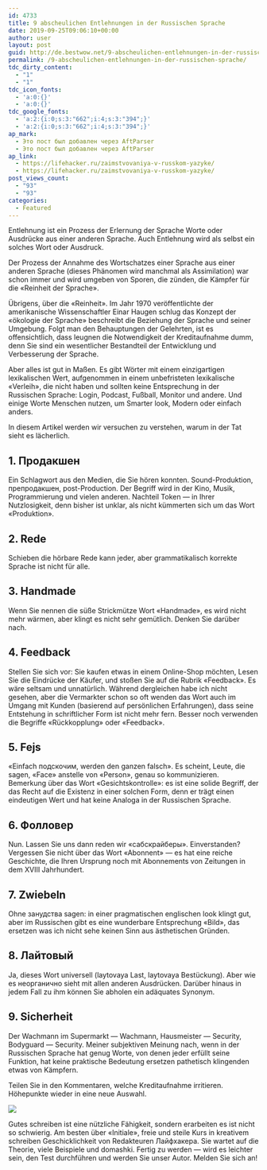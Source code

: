 ```yaml
---
id: 4733
title: 9 abscheulichen Entlehnungen in der Russischen Sprache
date: 2019-09-25T09:06:10+00:00
author: user
layout: post
guid: http://de.bestwow.net/9-abscheulichen-entlehnungen-in-der-russischen-sprache/
permalink: /9-abscheulichen-entlehnungen-in-der-russischen-sprache/
tdc_dirty_content:
  - "1"
  - "1"
tdc_icon_fonts:
  - 'a:0:{}'
  - 'a:0:{}'
tdc_google_fonts:
  - 'a:2:{i:0;s:3:"662";i:4;s:3:"394";}'
  - 'a:2:{i:0;s:3:"662";i:4;s:3:"394";}'
ap_mark:
  - Это пост был добавлен через AftParser
  - Это пост был добавлен через AftParser
ap_link:
  - https://lifehacker.ru/zaimstvovaniya-v-russkom-yazyke/
  - https://lifehacker.ru/zaimstvovaniya-v-russkom-yazyke/
post_views_count:
  - "93"
  - "93"
categories:
  - Featured
---
```

Entlehnung ist ein Prozess der Erlernung der Sprache Worte oder Ausdrücke aus einer anderen Sprache. Auch Entlehnung wird als selbst ein solches Wort oder Ausdruck.

Der Prozess der Annahme des Wortschatzes einer Sprache aus einer anderen Sprache (dieses Phänomen wird manchmal als Assimilation) war schon immer und wird umgeben von Sporen, die zünden, die Kämpfer für die «Reinheit der Sprache».

Übrigens, über die «Reinheit». Im Jahr 1970 veröffentlichte der amerikanische Wissenschaftler Einar Haugen schlug das Konzept der «ökologie der Sprache» beschreibt die Beziehung der Sprache und seiner Umgebung. Folgt man den Behauptungen der Gelehrten, ist es offensichtlich, dass leugnen die Notwendigkeit der Kreditaufnahme dumm, denn Sie sind ein wesentlicher Bestandteil der Entwicklung und Verbesserung der Sprache.

Aber alles ist gut in Maßen. Es gibt Wörter mit einem einzigartigen lexikalischen Wert, aufgenommen in einem unbefristeten lexikalische «Verleih», die nicht haben und sollten keine Entsprechung in der Russischen Sprache: Login, Podcast, Fußball, Monitor und andere. Und einige Worte Menschen nutzen, um Smarter look, Modern oder einfach anders.

In diesem Artikel werden wir versuchen zu verstehen, warum in der Tat sieht es lächerlich.

## 1. Продакшен

Ein Schlagwort aus den Medien, die Sie hören konnten. Sound-Produktion, препродакшен, post-Production. Der Begriff wird in der Kino, Musik, Programmierung und vielen anderen. Nachteil Token — in Ihrer Nutzlosigkeit, denn bisher ist unklar, als nicht kümmerten sich um das Wort «Produktion».

## 2. Rede

Schieben die hörbare Rede kann jeder, aber grammatikalisch korrekte Sprache ist nicht für alle.

## 3. Handmade

Wenn Sie nennen die süße Strickmütze Wort «Handmade», es wird nicht mehr wärmen, aber klingt es nicht sehr gemütlich. Denken Sie darüber nach.

## 4. Feedback

Stellen Sie sich vor: Sie kaufen etwas in einem Online-Shop möchten, Lesen Sie die Eindrücke der Käufer, und stoßen Sie auf die Rubrik «Feedback». Es wäre seltsam und unnatürlich. Während dergleichen habe ich nicht gesehen, aber die Vermarkter schon so oft wenden das Wort auch im Umgang mit Kunden (basierend auf persönlichen Erfahrungen), dass seine Entstehung in schriftlicher Form ist nicht mehr fern. Besser noch verwenden die Begriffe «Rückkopplung» oder «Feedback».

## 5. Fejs

«Einfach подскочим, werden den ganzen falsch». Es scheint, Leute, die sagen, «Face» anstelle von «Person», genau so kommunizieren. Bemerkung über das Wort «Gesichtskontrolle»: es ist eine solide Begriff, der das Recht auf die Existenz in einer solchen Form, denn er trägt einen eindeutigen Wert und hat keine Analoga in der Russischen Sprache.

## 6. Фолловер

Nun. Lassen Sie uns dann reden wir «сабскрайберы». Einverstanden? Vergessen Sie nicht über das Wort «Abonnent» — es hat eine reiche Geschichte, die Ihren Ursprung noch mit Abonnements von Zeitungen in dem XVIII Jahrhundert.

## 7. Zwiebeln

Ohne занудства sagen: in einer pragmatischen englischen look klingt gut, aber im Russischen gibt es eine wunderbare Entsprechung «Bild», das ersetzen was ich nicht sehe keinen Sinn aus ästhetischen Gründen.

## 8. Лайтовый

Ja, dieses Wort universell (laytovaya Last, laytovaya Bestückung). Aber wie es неорганично sieht mit allen anderen Ausdrücken. Darüber hinaus in jedem Fall zu ihm können Sie abholen ein adäquates Synonym.

## 9. Sicherheit

Der Wachmann im Supermarkt — Wachmann, Hausmeister — Security, Bodyguard — Security. Meiner subjektiven Meinung nach, wenn in der Russischen Sprache hat genug Worte, von denen jeder erfüllt seine Funktion, hat keine praktische Bedeutung ersetzen pathetisch klingenden etwas von Kämpfern.

Teilen Sie in den Kommentaren, welche Kreditaufnahme irritieren. Höhepunkte wieder in eine neue Auswahl.

<div>
  <p>
    <img src="http://de.bestwow.net/wp-content/uploads/2019/09/9-otvratitel-nyh-zaimstvovaniy-v-russkom-yazyke-1.jpg" />
  </p>
  
  <p>
    Gutes schreiben ist eine nützliche Fähigkeit, sondern erarbeiten es ist nicht so schwierig. Am besten über «Initiale», freie und steile Kurs in kreativem schreiben Geschicklichkeit von Redakteuren Лайфхакера. Sie wartet auf die Theorie, viele Beispiele und domashki. Fertig zu werden — wird es leichter sein, den Test durchführen und werden Sie unser Autor. Melden Sie sich an!
  </p></p>
</div>